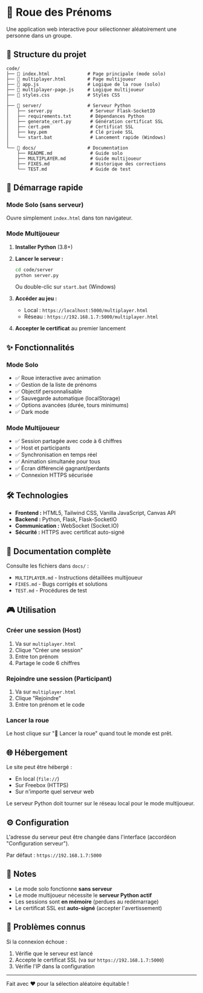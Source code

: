 # 🎡 Roue des Prénoms

Une application web interactive pour sélectionner aléatoirement une personne dans un groupe.

## 📁 Structure du projet

```
code/
├── 📄 index.html              # Page principale (mode solo)
├── 📄 multiplayer.html        # Page multijoueur
├── 📄 app.js                  # Logique de la roue (solo)
├── 📄 multiplayer-page.js     # Logique multijoueur
├── 📄 styles.css              # Styles CSS
│
├── 📁 server/                 # Serveur Python
│   ├── server.py              # Serveur Flask-SocketIO
│   ├── requirements.txt       # Dépendances Python
│   ├── generate_cert.py       # Génération certificat SSL
│   ├── cert.pem               # Certificat SSL
│   ├── key.pem                # Clé privée SSL
│   └── start.bat              # Lancement rapide (Windows)
│
└── 📁 docs/                   # Documentation
    ├── README.md              # Guide solo
    ├── MULTIPLAYER.md         # Guide multijoueur
    ├── FIXES.md               # Historique des corrections
    └── TEST.md                # Guide de test
```

## 🚀 Démarrage rapide

### Mode Solo (sans serveur)
Ouvre simplement `index.html` dans ton navigateur.

### Mode Multijoueur

1. **Installer Python** (3.8+)

2. **Lancer le serveur :**
   ```bash
   cd code/server
   python server.py
   ```
   Ou double-clic sur `start.bat` (Windows)

3. **Accéder au jeu :**
   - Local : `https://localhost:5000/multiplayer.html`
   - Réseau : `https://192.168.1.7:5000/multiplayer.html`

4. **Accepter le certificat** au premier lancement

## ✨ Fonctionnalités

### Mode Solo
- ✅ Roue interactive avec animation
- ✅ Gestion de la liste de prénoms
- ✅ Objectif personnalisable
- ✅ Sauvegarde automatique (localStorage)
- ✅ Options avancées (durée, tours minimums)
- ✅ Dark mode

### Mode Multijoueur
- ✅ Session partagée avec code à 6 chiffres
- ✅ Host et participants
- ✅ Synchronisation en temps réel
- ✅ Animation simultanée pour tous
- ✅ Écran différencié gagnant/perdants
- ✅ Connexion HTTPS sécurisée

## 🛠️ Technologies

- **Frontend :** HTML5, Tailwind CSS, Vanilla JavaScript, Canvas API
- **Backend :** Python, Flask, Flask-SocketIO
- **Communication :** WebSocket (Socket.IO)
- **Sécurité :** HTTPS avec certificat auto-signé

## 📖 Documentation complète

Consulte les fichiers dans `docs/` :
- `MULTIPLAYER.md` - Instructions détaillées multijoueur
- `FIXES.md` - Bugs corrigés et solutions
- `TEST.md` - Procédures de test

## 🎮 Utilisation

### Créer une session (Host)
1. Va sur `multiplayer.html`
2. Clique "Créer une session"
3. Entre ton prénom
4. Partage le code 6 chiffres

### Rejoindre une session (Participant)
1. Va sur `multiplayer.html`
2. Clique "Rejoindre"
3. Entre ton prénom et le code

### Lancer la roue
Le host clique sur "🚀 Lancer la roue" quand tout le monde est prêt.

## 🌐 Hébergement

Le site peut être hébergé :
- En local (`file://`)
- Sur Freebox (HTTPS)
- Sur n'importe quel serveur web

Le serveur Python doit tourner sur le réseau local pour le mode multijoueur.

## ⚙️ Configuration

L'adresse du serveur peut être changée dans l'interface (accordéon "Configuration serveur").

Par défaut : `https://192.168.1.7:5000`

## 📝 Notes

- Le mode solo fonctionne **sans serveur**
- Le mode multijoueur nécessite le **serveur Python actif**
- Les sessions sont **en mémoire** (perdues au redémarrage)
- Le certificat SSL est **auto-signé** (accepter l'avertissement)

## 🐛 Problèmes connus

Si la connexion échoue :
1. Vérifie que le serveur est lancé
2. Accepte le certificat SSL (va sur `https://192.168.1.7:5000`)
3. Vérifie l'IP dans la configuration

---

Fait avec ❤️ pour la sélection aléatoire équitable !

